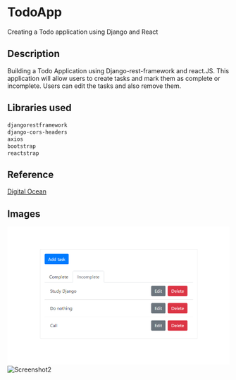# TodoApp
Creating a Todo application using Django and React

## Description
Building a Todo Application using Django-rest-framework and react.JS. This application will allow users to create tasks and mark them as complete or incomplete. Users can edit the tasks and also remove them.

## Libraries used
```
djangorestframework
django-cors-headers
axios
bootstrap
reactstrap
```

## Reference
[Digital Ocean](https://www.digitalocean.com/community/tutorials/build-a-to-do-application-using-django-and-react)

## Images
![Screenshot1](./img/todo1.png)
![Screenshot2](./img/todo2.png0)